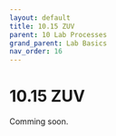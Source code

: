```yaml
---
layout: default
title: 10.15 ZUV
parent: 10 Lab Processes
grand_parent: Lab Basics
nav_order: 16
---
```


# 10.15 ZUV

Comming soon.